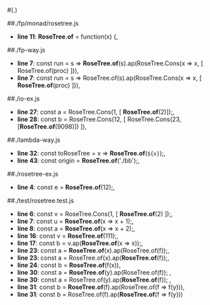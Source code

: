 #(.)



##./fp/monad/rosetree.js
* **line 11**: **RoseTree.of** = function(x) {,

##./fp-way.js
* **line 7**: const run = s => **RoseTree.of**(s).ap(RoseTree.Cons(x => x, [ RoseTree.of(proc) ])),
* **line 7**: const run = s => RoseTree.of(s).ap(RoseTree.Cons(x => x, [ **RoseTree.of**(proc) ])),

##./io-ex.js
* **line 27**: const a = RoseTree.Cons(1, [ **RoseTree.of**(2)]);,
* **line 28**: const b = RoseTree.Cons(12, [ RoseTree.Cons(23, [**RoseTree.of**(9098)]) ]),

##./lambda-way.js
* **line 32**: const toRoseTree = x => **RoseTree.of**(`${x}`);,
* **line 43**: const origin = **RoseTree.of**('./bb');,

##./rosetree-ex.js
* **line 4**: const e = **RoseTree.of**(12);,

##./test/rosetree.test.js
* **line 6**:       const v = RoseTree.Cons(1, [ **RoseTree.of**(2) ]);,
* **line 7**:       const u = **RoseTree.of**(x => x + 1);,
* **line 8**:       const a = **RoseTree.of**(x => x + 2);,
* **line 16**:       const v = **RoseTree.of**(111);,
* **line 17**:       const b = v.ap(**RoseTree.of**(x => x));,
* **line 23**:       const a = **RoseTree.of**(x).ap(RoseTree.of(f));,
* **line 23**:       const a = RoseTree.of(x).ap(**RoseTree.of**(f));,
* **line 24**:       const b = **RoseTree.of**(f(x)),
* **line 30**:       const a = **RoseTree.of**(y).ap(RoseTree.of(f)); ,
* **line 30**:       const a = RoseTree.of(y).ap(**RoseTree.of**(f)); ,
* **line 31**:       const b = **RoseTree.of**(f).ap(RoseTree.of(f => f(y))),
* **line 31**:       const b = RoseTree.of(f).ap(**RoseTree.of**(f => f(y)))
